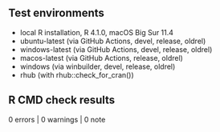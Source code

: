## Test environments

* local R installation, R 4.1.0, macOS Big Sur 11.4
* ubuntu-latest (via GitHub Actions, devel, release, oldrel)
* windows-latest (via GitHub Actions, devel, release, oldrel)
* macos-latest (via GitHub Actions, release, oldrel)
* windows (via winbuilder, devel, release, oldrel)
* rhub (with rhub::check_for_cran())

## R CMD check results

0 errors | 0 warnings | 0 note
